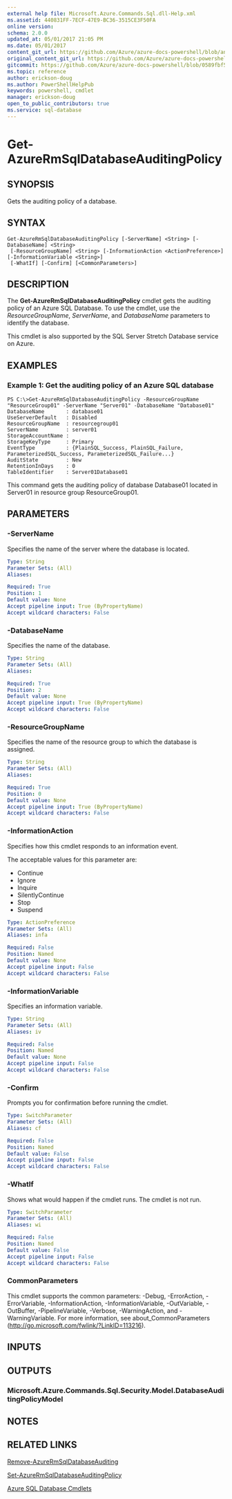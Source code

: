 ```yaml
---
external help file: Microsoft.Azure.Commands.Sql.dll-Help.xml
ms.assetid: 440831FF-7ECF-47E9-BC36-3515CE3F50FA
online version:
schema: 2.0.0
updated_at: 05/01/2017 21:05 PM
ms.date: 05/01/2017
content_git_url: https://github.com/Azure/azure-docs-powershell/blob/anne2017/azureps-cmdlets-docs/ResourceManager/AzureRM.Sql/v2.1.0/Get-AzureRmSqlDatabaseAuditingPolicy.md
original_content_git_url: https://github.com/Azure/azure-docs-powershell/blob/anne2017/azureps-cmdlets-docs/ResourceManager/AzureRM.Sql/v2.1.0/Get-AzureRmSqlDatabaseAuditingPolicy.md
gitcommit: https://github.com/Azure/azure-docs-powershell/blob/0589fbf53d27e39e0cf445261d29c64fb0859d62
ms.topic: reference
author: erickson-doug
ms.author: PowerShellHelpPub
keywords: powershell, cmdlet
manager: erickson-doug
open_to_public_contributors: true
ms.service: sql-database
---
```


# Get-AzureRmSqlDatabaseAuditingPolicy

## SYNOPSIS
Gets the auditing policy of a database.

## SYNTAX

```
Get-AzureRmSqlDatabaseAuditingPolicy [-ServerName] <String> [-DatabaseName] <String>
 [-ResourceGroupName] <String> [-InformationAction <ActionPreference>] [-InformationVariable <String>]
 [-WhatIf] [-Confirm] [<CommonParameters>]
```

## DESCRIPTION
The **Get-AzureRmSqlDatabaseAuditingPolicy** cmdlet gets the auditing policy of an Azure SQL Database.
To use the cmdlet, use the *ResourceGroupName*, *ServerName*, and *DatabaseName* parameters to identify the database.

This cmdlet is also supported by the SQL Server Stretch Database service on Azure.

## EXAMPLES

### Example 1: Get the auditing policy of an Azure SQL database
```
PS C:\>Get-AzureRmSqlDatabaseAuditingPolicy -ResourceGroupName "ResourceGroup01" -ServerName "Server01" -DatabaseName "Database01"
DatabaseName       : database01
UseServerDefault   : Disabled
ResourceGroupName  : resourcegroup01
ServerName         : server01
StorageAccountName : 
StorageKeyType     : Primary
EventType          : {PlainSQL_Success, PlainSQL_Failure, ParameterizedSQL_Success, ParameterizedSQL_Failure...} 
AuditState         : New
RetentionInDays    : 0
TableIdentifier    : Server01Database01
```

This command gets the auditing policy of database Database01 located in Server01 in resource group ResourceGroup01.

## PARAMETERS

### -ServerName
Specifies the name of the server where the database is located.

```yaml
Type: String
Parameter Sets: (All)
Aliases: 

Required: True
Position: 1
Default value: None
Accept pipeline input: True (ByPropertyName)
Accept wildcard characters: False
```

### -DatabaseName
Specifies the name of the database.

```yaml
Type: String
Parameter Sets: (All)
Aliases: 

Required: True
Position: 2
Default value: None
Accept pipeline input: True (ByPropertyName)
Accept wildcard characters: False
```

### -ResourceGroupName
Specifies the name of the resource group to which the database is assigned.

```yaml
Type: String
Parameter Sets: (All)
Aliases: 

Required: True
Position: 0
Default value: None
Accept pipeline input: True (ByPropertyName)
Accept wildcard characters: False
```

### -InformationAction
Specifies how this cmdlet responds to an information event.

The acceptable values for this parameter are:

- Continue
- Ignore
- Inquire
- SilentlyContinue
- Stop
- Suspend

```yaml
Type: ActionPreference
Parameter Sets: (All)
Aliases: infa

Required: False
Position: Named
Default value: None
Accept pipeline input: False
Accept wildcard characters: False
```

### -InformationVariable
Specifies an information variable.

```yaml
Type: String
Parameter Sets: (All)
Aliases: iv

Required: False
Position: Named
Default value: None
Accept pipeline input: False
Accept wildcard characters: False
```

### -Confirm
Prompts you for confirmation before running the cmdlet.

```yaml
Type: SwitchParameter
Parameter Sets: (All)
Aliases: cf

Required: False
Position: Named
Default value: False
Accept pipeline input: False
Accept wildcard characters: False
```

### -WhatIf
Shows what would happen if the cmdlet runs.
The cmdlet is not run.

```yaml
Type: SwitchParameter
Parameter Sets: (All)
Aliases: wi

Required: False
Position: Named
Default value: False
Accept pipeline input: False
Accept wildcard characters: False
```

### CommonParameters
This cmdlet supports the common parameters: -Debug, -ErrorAction, -ErrorVariable, -InformationAction, -InformationVariable, -OutVariable, -OutBuffer, -PipelineVariable, -Verbose, -WarningAction, and -WarningVariable. For more information, see about_CommonParameters (http://go.microsoft.com/fwlink/?LinkID=113216).

## INPUTS

## OUTPUTS

### Microsoft.Azure.Commands.Sql.Security.Model.DatabaseAuditingPolicyModel

## NOTES

## RELATED LINKS

[Remove-AzureRmSqlDatabaseAuditing](./Remove-AzureRmSqlDatabaseAuditing.md)

[Set-AzureRmSqlDatabaseAuditingPolicy](./Set-AzureRmSqlDatabaseAuditingPolicy.md)

[Azure SQL Database Cmdlets](./AzureRM.Sql.md)


